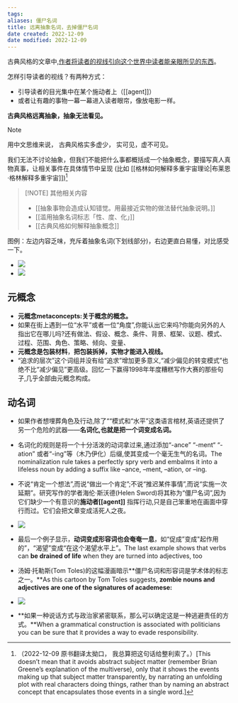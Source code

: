 ```yaml
---
tags: 
aliases: 僵尸名词
title: 远离抽象名词，去掉僵尸名词
date created: 2022-12-09
date modified: 2022-12-09
---
```


古典风格的文章中,[作者将读者的视线引向这个世界中读者能亲眼所见的东西](什么是古典写作风格)。

怎样引导读者的视线？有两种方式：
- 引导读者的目光集中在某个施动者上（[[agent]]）
- 或者让有趣的事物一幕一幕进入读者眼帘，像放电影一样。

**古典风格远离抽象，抽象无法看见。** 

> [!NOTE]
> 用中文思维来说， 古典风格实多虚少， 实可见，虚不可见。 

我们无法不讨论抽象，但我们不能把什么事都概括成一个抽象概念，要描写真人真物真事，让相关事件在具体情节中呈现 (比如 [[格林如何解释多重宇宙理论|布莱恩·格林解释多重宇宙]])[^1]

> [!NOTE] 其他相关内容
> - [[抽象事物会造成认知错觉。用最接近实物的做法替代抽象说明。]]
> - [[滥用抽象名词标志「性、度、化」]]
> - [[古典风格如何解释抽象概念]]


图例：左边内容乏味，充斥着抽象名词(下划线部分)，右边更直白易懂，对比感受一下。  
- ![](https://xxpic.oss-cn-qingdao.aliyuncs.com/pic/20221209120142.png)
- ![](https://xxpic.oss-cn-qingdao.aliyuncs.com/pic/20221209120249.png)

## 元概念
- **元概念metaconcepts:关于概念的概念。**
- 如果在街上遇到一位“水平”或者一位“角度”,你能认出它来吗?你能向另外的人指出它在哪儿吗?还有做法、假设、概念、条件、背景、框架、议题、模式、过程、范围、角色、策略、倾向、变量、
- **元概念是包装材料**，**把包装拆掉，实物才能进入视线。**
- “追求的层次”这个词组并没有给“追求”增加更多意义,“减少偏见的转变模式”也绝不比“减少偏见”更高级。回忆一下赢得1998年年度糟糕写作大赛的那些句子,几乎全部由元概念构成。
## 动名词
- 如果作者想埋葬角色及行动,除了““模式和“水平”这类语言棺材,英语还提供了另一个危险的武器——**名词化,也就是把一个词变成名词。**
- 名词化的规则是将一个十分活泼的动词拿过来,通过添加“-ance” “-ment“ “-ation” 或者“-ing”等（木乃伊化）后缀,使其变成一个毫无生气的名词。The nominalization rule takes a perfectly spry verb and embalms it into a lifeless noun by adding a suffix like –ance, –ment, –ation, or –ing.
- 不说“肯定一个想法”,而说“做出一个肯定”;不说“推迟某件事情”,而说“实施一次延期”。研究写作的学者海伦·斯沃德(Helen Sword)将其称为“僵尸名词”,因为它们缺少一个有意识的**施动者[[agent]]** 指挥行动,只是自己笨重地在画面中穿行而过。它们会把文章变成活死人之夜。  
- ![](https://xxpic.oss-cn-qingdao.aliyuncs.com/pic/20221209125852.png)


- 最后一个例子显示，**动词变成形容词也会奄奄一息**，如“促成”变成"起作用的”，“渴望”变成“在这个渴望水平上”。The last example shows that verbs can **be drained of life** when they are turned into adjectives, too
- 汤姆·托勒斯(Tom Toles)的这幅漫画暗示**僵尸名词和形容词是学术体的标志之一。**As this cartoon by Tom Toles suggests, **zombie nouns and adjectives are one of the signatures of academese:**
- ![](https://xxpic.oss-cn-qingdao.aliyuncs.com/pic/20221209130225.png)

- **如果一种说话方式与政治家紧密联系，那么可以确定这是一种逃避责任的方式。**When a grammatical construction is associated with politicians you can be sure that it provides a way to evade responsibility.

[^1]:（2022-12-09 原书翻译太拗口， 我总算把这句话给整利索了。）[This doesn’t mean that it avoids abstract subject matter (remember Brian Greene’s explanation of the multiverse), only that it shows the events making up that subject matter transparently, by narrating an unfolding plot with real characters doing things, rather than by naming an abstract concept that encapsulates those events in a single word.]
[^2]: （2022-12-10 开心，我对自己的翻译很满意😎) It takes a good deal of mental effort to keep track of a cast of characters identified as hes, shes, and theys. But unless one is in the throes of a meditative trance or an ecstatic rapture, one never loses track of oneself or of the person one is addressing (I, we, you). 
